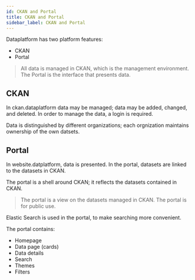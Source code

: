 ```yaml
---
id: CKAN and Portal
title: CKAN and Portal
sidebar_label: CKAN and Portal
---
```


Dataplatform has two platform features:
* CKAN
* Portal

> All data is managed in CKAN, which is the management environment.
> The Portal is the interface that presents data.

## CKAN
In ckan.dataplatform data may be managed; data may be added, changed, and deleted. In order to manage the data, a login is required.

Data is distinguished by different organizations; each orgnization maintains ownership of the own datsets.

## Portal
In website.datplatform, data is presented. In the portal, datasets are linked to the datasets in CKAN.

The portal is a shell around CKAN; it reflects the datasets contained in CKAN.

> The portal is a view on the datasets managed in CKAN. The portal is for public use.

Elastic Search is used in the portal, to make searching more convenient.

The portal contains:
* Homepage
* Data page (cards)
* Data details
* Search
* Themes
* Filters